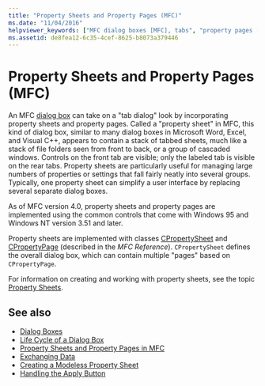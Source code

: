 ```yaml
---
title: "Property Sheets and Property Pages (MFC)"
ms.date: "11/04/2016"
helpviewer_keywords: ["MFC dialog boxes [MFC], tabs", "property pages [MFC], property sheets", "CPropertyPage class [MFC], property sheets and pages", "CPropertySheet class [MFC], property sheets and pages", "property sheets, propert pages"]
ms.assetid: de8fea12-6c35-4cef-8625-b8073a379446
---
```

# Property Sheets and Property Pages (MFC)

An MFC [dialog box](../mfc/dialog-boxes.md) can take on a "tab dialog" look by incorporating property sheets and property pages. Called a "property sheet" in MFC, this kind of dialog box, similar to many dialog boxes in Microsoft Word, Excel, and Visual C++, appears to contain a stack of tabbed sheets, much like a stack of file folders seen from front to back, or a group of cascaded windows. Controls on the front tab are visible; only the labeled tab is visible on the rear tabs. Property sheets are particularly useful for managing large numbers of properties or settings that fall fairly neatly into several groups. Typically, one property sheet can simplify a user interface by replacing several separate dialog boxes.

As of MFC version 4.0, property sheets and property pages are implemented using the common controls that come with Windows 95 and Windows NT version 3.51 and later.

Property sheets are implemented with classes [CPropertySheet](../mfc/reference/cpropertysheet-class.md) and [CPropertyPage](../mfc/reference/cpropertypage-class.md) (described in the *MFC Reference*). `CPropertySheet` defines the overall dialog box, which can contain multiple "pages" based on `CPropertyPage`.

For information on creating and working with property sheets, see the topic [Property Sheets](../mfc/property-sheets-mfc.md).

## See also

- [Dialog Boxes](../mfc/dialog-boxes.md)
- [Life Cycle of a Dialog Box](../mfc/life-cycle-of-a-dialog-box.md)
- [Property Sheets and Property Pages in MFC](../mfc/property-sheets-and-property-pages-in-mfc.md)
- [Exchanging Data](../mfc/exchanging-data.md)
- [Creating a Modeless Property Sheet](../mfc/creating-a-modeless-property-sheet.md)
- [Handling the Apply Button](../mfc/handling-the-apply-button.md)
